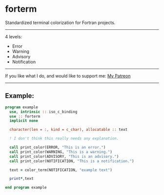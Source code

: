 # forterm

Standardized terminal colorization for Fortran projects.

-----

4 levels:
- Error
- Warning
- Advisory
- Notification
  
-----

If you like what I do, and would like to support me: [My Patreon](https://www.patreon.com/jordan4ibanez)

-----

## Example:

```fortran
program example
  use, intrinsic :: iso_c_binding
  use :: forterm
  implicit none

  character(len = :, kind = c_char), allocatable :: text

  ! I don't think this really needs any explanation.

  call print_color(ERROR, "This is an error.")
  call print_color(WARNING, "This is a warning.")
  call print_color(ADVISORY, "This is an advisory.")
  call print_color(NOTIFICATION, "This is a notification.")

  text = color_term(NOTIFICATION, "example text")

  print*,text

end program example
```